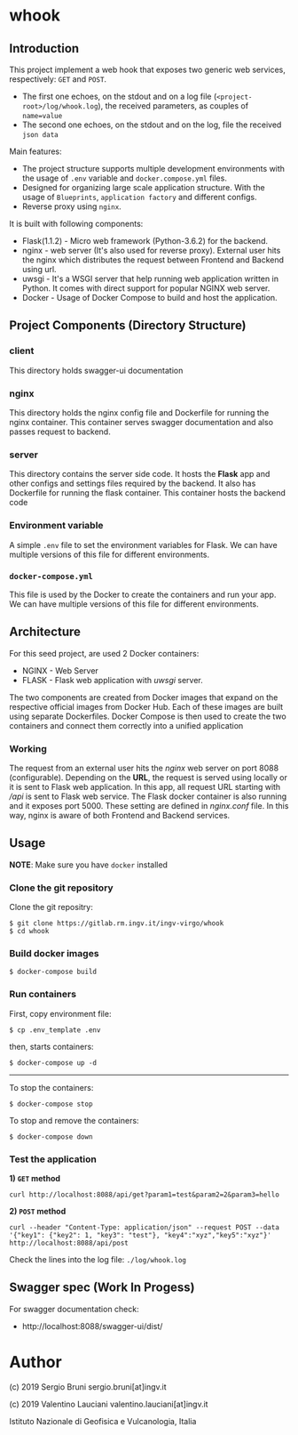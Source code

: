 # whook

## Introduction
This project implement a web hook that exposes two generic web services, respectively: `GET` and `POST`.
- The first one echoes, on the stdout and on a log file (`<project-root>/log/whook.log`), the received parameters, as couples of `name=value`
- The second one echoes, on the stdout and on the log, file the received `json data`

Main features:
- The project structure supports multiple development environments with the usage of `.env` variable and `docker.compose.yml` files.
- Designed for organizing large scale application structure. With the usage of `Blueprints`, `application factory` and different configs.
- Reverse proxy using `nginx`.

It is built with following components:

- Flask(1.1.2) - Micro web framework (Python-3.6.2) for the backend.
- nginx - web server (It's also used for reverse proxy). External user hits the nginx which distributes the request between Frontend and Backend using url.
- uwsgi - It's a WSGI server that help running web application written in Python. It comes with direct support for popular NGINX web server.
- Docker - Usage of Docker Compose to build and host the application.


## Project Components (Directory Structure)
### client
This directory holds swagger-ui documentation

### nginx
This directory holds the nginx config file and Dockerfile for running the nginx container. This container serves swagger documentation and also passes request to backend.

### server
This directory contains the server side code. It hosts the **Flask** app and other configs and settings files required by the backend. It also has Dockerfile for running the flask container. This container hosts the backend code

### Environment variable
A simple `.env` file to set the environment variables for Flask. We can have multiple versions of this file for different environments.

### `docker-compose.yml`
This file is used by the Docker to create the containers and run your app. We can have multiple versions of this file for different environments.

## Architecture
For this seed project, are used 2 Docker containers:

- NGINX - Web Server
- FLASK - Flask web application with *uwsgi* server.

The two components are created from Docker images that expand on the respective official images from Docker Hub. Each of these images are built using separate Dockerfiles. Docker Compose is then used to create the two containers and connect them correctly into a unified application

### Working
The request from an external user hits the *nginx* web server on port 8088 (configurable). Depending on the **URL**, the request is served using locally or it is sent to Flask web application. In this app, all request URL starting with */api* is sent to Flask web service. The Flask docker container is also running and it exposes port 5000. These setting are defined in *nginx.conf* file. In this way, nginx is aware of both Frontend and Backend services. 

## Usage
**NOTE**: Make sure you have `docker` installed

### Clone the git repository 
Clone the git repositry:
```
$ git clone https://gitlab.rm.ingv.it/ingv-virgo/whook
$ cd whook
```

### Build docker images
```
$ docker-compose build
```

### Run containers
First, copy environment file:
```
$ cp .env_template .env
```

then, starts containers:
```
$ docker-compose up -d
```
---
To stop the containers:
```
$ docker-compose stop
```

To stop and remove the containers:
```
$ docker-compose down
```


### Test the application
**1) `GET` method**
```
curl http://localhost:8088/api/get?param1=test&param2=2&param3=hello
```

**2) `POST` method**
```
curl --header "Content-Type: application/json" --request POST --data '{"key1": {"key2": 1, "key3": "test"}, "key4":"xyz","key5":"xyz"}' http://localhost:8088/api/post
```

Check the lines into the log file: `./log/whook.log`

## Swagger spec (Work In Progess)
For swagger documentation check:
- http://localhost:8088/swagger-ui/dist/


# Author
(c) 2019 Sergio Bruni sergio.bruni[at]ingv.it

(c) 2019 Valentino Lauciani valentino.lauciani[at]ingv.it

Istituto Nazionale di Geofisica e Vulcanologia, Italia
